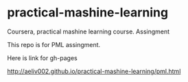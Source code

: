 # practical-mashine-learning
Coursera, practical mashine learning course. Assingment

This repo is for PML assingment.

Here is link for gh-pages

http://aeliv002.github.io/practical-mashine-learning/pml.html


